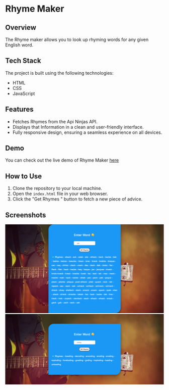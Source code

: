 
# Rhyme Maker

## Overview

The Rhyme maker allows you to look up rhyming words for any given English word.

## Tech Stack

The project is built using the following technologies:

- HTML
- CSS
- JavaScript

## Features

- Fetches Rhymes from the Api Ninjas API.
- Displays that Information in a clean and user-friendly interface.
- Fully responsive design, ensuring a seamless experience on all devices.

## Demo

You can check out the live demo of Rhyme Maker [here](https://rhyme-maker-by-mayur.netlify.app/)

## How to Use

1. Clone the repository to your local machine.
2. Open the `index.html` file in your web browser.
3. Click the "Get Rhymes " button to fetch a new piece of advice.

## Screenshots

![Preview 1](https://github.com/mayurpatil77/Javascript-API-Projects/blob/main/Project%2015%20-%20Rhyme%20Generator/Assets/preview%201.jpg?raw=true)
![Preview 2](https://github.com/mayurpatil77/Javascript-API-Projects/blob/main/Project%2015%20-%20Rhyme%20Generator/Assets/preview%202.jpg?raw=true)


